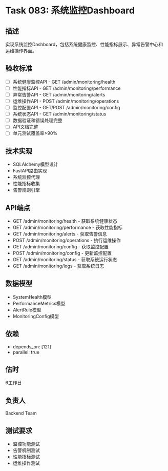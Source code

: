 # Task 083: 系统监控Dashboard

## 描述
实现系统监控Dashboard，包括系统健康监控、性能指标展示、异常告警中心和运维操作界面。

## 验收标准
- [ ] 系统健康监控API - GET /admin/monitoring/health
- [ ] 性能指标API - GET /admin/monitoring/performance
- [ ] 异常告警API - GET /admin/monitoring/alerts
- [ ] 运维操作API - POST /admin/monitoring/operations
- [ ] 监控配置API - GET/POST /admin/monitoring/config
- [ ] 系统状态API - GET /admin/monitoring/status
- [ ] 数据验证和错误处理完整
- [ ] API文档完整
- [ ] 单元测试覆盖率>90%

## 技术实现
- SQLAlchemy模型设计
- FastAPI路由实现
- 系统监控代理
- 性能指标收集
- 告警规则引擎

## API端点
- GET /admin/monitoring/health - 获取系统健康状态
- GET /admin/monitoring/performance - 获取性能指标
- GET /admin/monitoring/alerts - 获取告警信息
- POST /admin/monitoring/operations - 执行运维操作
- GET /admin/monitoring/config - 获取监控配置
- POST /admin/monitoring/config - 更新监控配置
- GET /admin/monitoring/status - 获取系统运行状态
- GET /admin/monitoring/logs - 获取系统日志

## 数据模型
- SystemHealth模型
- PerformanceMetrics模型
- AlertRule模型
- MonitoringConfig模型

## 依赖
- depends_on: [121]
- parallel: true

## 估时
6工作日

## 负责人
Backend Team

## 测试要求
- 监控功能测试
- 告警机制测试
- 性能指标测试
- 运维操作测试